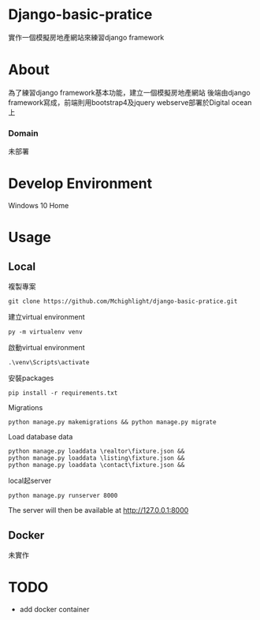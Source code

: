 # Django-basic-pratice
實作一個模擬房地產網站來練習django framework
# About
為了練習django framework基本功能，建立一個模擬房地產網站
後端由django framework寫成，前端則用bootstrap4及jquery
webserve部署於Digital ocean上
### Domain
未部署
# Develop Environment
Windows 10 Home
# Usage
## Local
複製專案
```
git clone https://github.com/Mchighlight/django-basic-pratice.git
```
建立virtual environment
```
py -m virtualenv venv
```
啟動virtual environment
```
.\venv\Scripts\activate
```
安裝packages
```
pip install -r requirements.txt
```
Migrations
```
python manage.py makemigrations && python manage.py migrate
```
Load database data 
```
python manage.py loaddata \realtor\fixture.json && 
python manage.py loaddata \listing\fixture.json &&
python manage.py loaddata \contact\fixture.json &&
```
local起server
```
python manage.py runserver 8000
```
The server will then be available at http://127.0.0.1:8000
## Docker
未實作
# TODO
* add docker container

